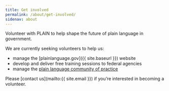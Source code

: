 ```yaml
---
title: Get involved
permalink: /about/get-involved/
sidenav: about
---
```


Volunteer with PLAIN to help shape the future of plain language in government.

We are currently seeking volunteers to help us:

- manage the [plainlanguage.gov]({{ site.baseurl }}) website
- develop and deliver free training sessions to federal agencies
- manage the [plain language community of practice](https://www.digitalgov.gov/communities/plain-language/)

Please [contact us](mailto:{{ site.email }}) if you’re interested in becoming a volunteer.
